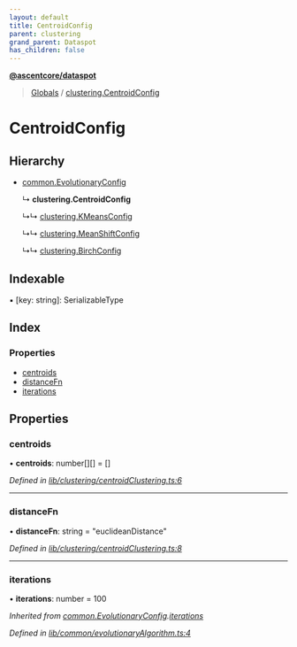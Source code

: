 ```yaml
---
layout: default
title: CentroidConfig
parent: clustering
grand_parent: Dataspot
has_children: false
---
```


**[@ascentcore/dataspot](../README.md)**

> [Globals](../globals.md) / [clustering.CentroidConfig](clustering_centroidconfig)

# CentroidConfig

## Hierarchy

* [common.EvolutionaryConfig](common_evolutionaryconfig)

  ↳ **clustering.CentroidConfig**

  ↳↳ [clustering.KMeansConfig](clustering_kmeansconfig)

  ↳↳ [clustering.MeanShiftConfig](clustering_meanshiftconfig)

  ↳↳ [clustering.BirchConfig](clustering_birchconfig)

## Indexable

▪ [key: string]: SerializableType

## Index

### Properties

* [centroids](clustering_centroidconfig#centroids)
* [distanceFn](clustering_centroidconfig#distancefn)
* [iterations](clustering_centroidconfig#iterations)

## Properties

### centroids

•  **centroids**: number[][] = []

*Defined in [lib/clustering/centroidClustering.ts:6](https://github.com/ascentcore/dataspot/blob/0dd3d5b/lib/clustering/centroidClustering.ts#L6)*

___

### distanceFn

•  **distanceFn**: string = "euclideanDistance"

*Defined in [lib/clustering/centroidClustering.ts:8](https://github.com/ascentcore/dataspot/blob/0dd3d5b/lib/clustering/centroidClustering.ts#L8)*

___

### iterations

•  **iterations**: number = 100

*Inherited from [common.EvolutionaryConfig](common_evolutionaryconfig).[iterations](common_evolutionaryconfig#iterations)*

*Defined in [lib/common/evolutionaryAlgorithm.ts:4](https://github.com/ascentcore/dataspot/blob/0dd3d5b/lib/common/evolutionaryAlgorithm.ts#L4)*
